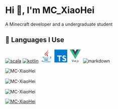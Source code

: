 <h1>Hi 👋, I'm MC_XiaoHei</h1>
<p>A Minecraft developer and a undergraduate student</p>
<h2>🚀 Languages I Use</h2>
<p>
  <a target="_blank" href="https://www.scala-lang.org/index.html" style="display: inline-block;"><img src="https://www.vectorlogo.zone/logos/scala-lang/scala-lang-icon.svg" alt="scala" width="42" height="42" /></a>
  <a target="_blank" href="https://kotlinlang.org" style="display: inline-block;"><img src="https://www.vectorlogo.zone/logos/kotlinlang/kotlinlang-icon.svg" alt="kotlin" width="42" height="42" /></a>
  <a target="_blank" href="https://www.java.com" style="display: inline-block;"><img src="https://raw.githubusercontent.com/devicons/devicon/master/icons/java/java-original.svg" alt="java" width="42" height="42" /></a>
  <a target="_blank" href="https://www.typescriptlang.org" style="display: inline-block;"><img src="https://raw.githubusercontent.com/devicons/devicon/master/icons/typescript/typescript-original.svg" alt="typescript" width="42" height="42" /></a>
  <a target="_blank" href="https://vuejs.org" style="display: inline-block;"><img src="https://raw.githubusercontent.com/devicons/devicon/master/icons/vuejs/vuejs-original-wordmark.svg" alt="vuejs" width="42" height="42" /></a>
  <a target="_blank" style="display: inline-block;"><img src="https://www.vectorlogo.zone/logos/commonmark/commonmark-icon.svg" alt="markdown" width="42" height="42" /></a>
</p>
<p><img align="center" src="https://github-readme-stats.vercel.app/api?username=MC-XiaoHei&theme=default&show_icons=true&hide_border=true&count_private=true" alt="MC-XiaoHei" /></p>
<p><img align="center" src="https://github-readme-streak-stats.herokuapp.com/?user=MC-XiaoHei&theme=default&hide_border=true" alt="MC-XiaoHei" /></p>
<p><img align="center" src="https://github-readme-stats.vercel.app/api/top-langs/?username=MC-XiaoHei&theme=default&show_icons=true&hide_border=true&layout=compact" alt="MC-XiaoHei" /></p>
<p><a href="https://github.com/ryo-ma/github-profile-trophy"><img src="https://github-profile-trophy.vercel.app/?username=MC-XiaoHei" alt="MC-XiaoHei" /></a></p>

